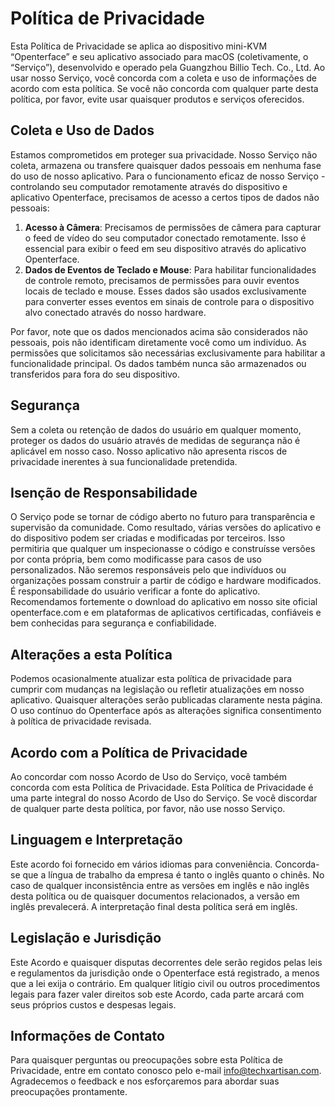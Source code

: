 # Política de Privacidade

Esta Política de Privacidade se aplica ao dispositivo mini-KVM “Openterface” e seu aplicativo associado para macOS (coletivamente, o “Serviço”), desenvolvido e operado pela Guangzhou Billio Tech. Co., Ltd. Ao usar nosso Serviço, você concorda com a coleta e uso de informações de acordo com esta política. Se você não concorda com qualquer parte desta política, por favor, evite usar quaisquer produtos e serviços oferecidos.

## **Coleta e Uso de Dados**

Estamos comprometidos em proteger sua privacidade. Nosso Serviço não coleta, armazena ou transfere quaisquer dados pessoais em nenhuma fase do uso de nosso aplicativo. Para o funcionamento eficaz de nosso Serviço - controlando seu computador remotamente através do dispositivo e aplicativo Openterface, precisamos de acesso a certos tipos de dados não pessoais:

1. **Acesso à Câmera**: Precisamos de permissões de câmera para capturar o feed de vídeo do seu computador conectado remotamente. Isso é essencial para exibir o feed em seu dispositivo através do aplicativo Openterface.
2. **Dados de Eventos de Teclado e Mouse**: Para habilitar funcionalidades de controle remoto, precisamos de permissões para ouvir eventos locais de teclado e mouse. Esses dados são usados exclusivamente para converter esses eventos em sinais de controle para o dispositivo alvo conectado através do nosso hardware.

Por favor, note que os dados mencionados acima são considerados não pessoais, pois não identificam diretamente você como um indivíduo. As permissões que solicitamos são necessárias exclusivamente para habilitar a funcionalidade principal. Os dados também nunca são armazenados ou transferidos para fora do seu dispositivo.

## **Segurança**

Sem a coleta ou retenção de dados do usuário em qualquer momento, proteger os dados do usuário através de medidas de segurança não é aplicável em nosso caso. Nosso aplicativo não apresenta riscos de privacidade inerentes à sua funcionalidade pretendida.

## **Isenção de Responsabilidade**

O Serviço pode se tornar de código aberto no futuro para transparência e supervisão da comunidade. Como resultado, várias versões do aplicativo e do dispositivo podem ser criadas e modificadas por terceiros. Isso permitiria que qualquer um inspecionasse o código e construísse versões por conta própria, bem como modificasse para casos de uso personalizados. Não seremos responsáveis pelo que indivíduos ou organizações possam construir a partir de código e hardware modificados. É responsabilidade do usuário verificar a fonte do aplicativo. Recomendamos fortemente o download do aplicativo em nosso site oficial openterface.com e em plataformas de aplicativos certificadas, confiáveis e bem conhecidas para segurança e confiabilidade.

## **Alterações a esta Política**

Podemos ocasionalmente atualizar esta política de privacidade para cumprir com mudanças na legislação ou refletir atualizações em nosso aplicativo. Quaisquer alterações serão publicadas claramente nesta página. O uso contínuo do Openterface após as alterações significa consentimento à política de privacidade revisada.

## **Acordo com a Política de Privacidade**

Ao concordar com nosso Acordo de Uso do Serviço, você também concorda com esta Política de Privacidade. Esta Política de Privacidade é uma parte integral do nosso Acordo de Uso do Serviço. Se você discordar de qualquer parte desta política, por favor, não use nosso Serviço.

## **Linguagem e Interpretação**

Este acordo foi fornecido em vários idiomas para conveniência. Concorda-se que a língua de trabalho da empresa é tanto o inglês quanto o chinês. No caso de qualquer inconsistência entre as versões em inglês e não inglês desta política ou de quaisquer documentos relacionados, a versão em inglês prevalecerá. A interpretação final desta política será em inglês.

## **Legislação e Jurisdição**

Este Acordo e quaisquer disputas decorrentes dele serão regidos pelas leis e regulamentos da jurisdição onde o Openterface está registrado, a menos que a lei exija o contrário. Em qualquer litígio civil ou outros procedimentos legais para fazer valer direitos sob este Acordo, cada parte arcará com seus próprios custos e despesas legais.

## **Informações de Contato**

Para quaisquer perguntas ou preocupações sobre esta Política de Privacidade, entre em contato conosco pelo e-mail [info@techxartisan.com](mailto:info@techxartisan.com). Agradecemos o feedback e nos esforçaremos para abordar suas preocupações prontamente.